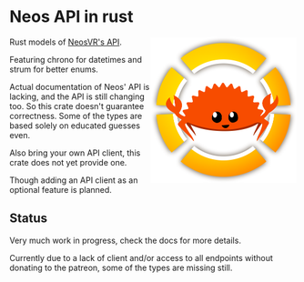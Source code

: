 # Neos API in rust

<img align="right" width="256" height="256" src="./logo.png"/>

Rust models of [NeosVR's API](https://wiki.neosvr.com/docfx/api/).

Featuring chrono for datetimes and strum for better enums.

Actual documentation of Neos' API is lacking, and the API is still changing too.
So this crate doesn't guarantee correctness.
Some of the types are based solely on educated guesses even.

Also bring your own API client, this crate does not yet provide one.

Though adding an API client as an optional feature is planned.

## Status

Very much work in progress, check the docs for more details.

Currently due to a lack of client and/or access to all endpoints without donating to the patreon, some of the types are missing still.
